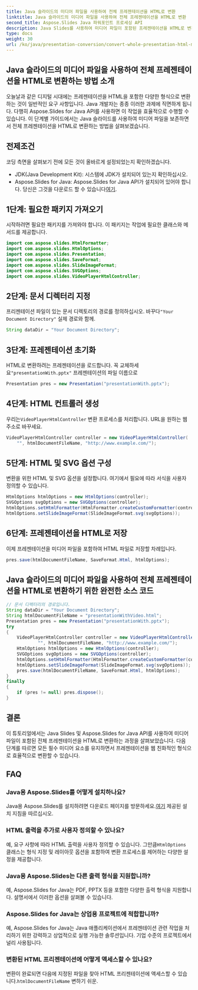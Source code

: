 ```yaml
---
title: Java 슬라이드의 미디어 파일을 사용하여 전체 프레젠테이션을 HTML로 변환
linktitle: Java 슬라이드의 미디어 파일을 사용하여 전체 프레젠테이션을 HTML로 변환
second_title: Aspose.Slides Java 파워포인트 프로세싱 API
description: Java Slides를 사용하여 미디어 파일이 포함된 프레젠테이션을 HTML로 변환하는 방법을 알아보세요. Java API용 Aspose.Slides에 대한 단계별 가이드를 따르세요.
type: docs
weight: 30
url: /ko/java/presentation-conversion/convert-whole-presentation-html-media-files-java-slides/
---
```


## Java 슬라이드의 미디어 파일을 사용하여 전체 프레젠테이션을 HTML로 변환하는 방법 소개

오늘날과 같은 디지털 시대에는 프레젠테이션을 HTML을 포함한 다양한 형식으로 변환하는 것이 일반적인 요구 사항입니다. Java 개발자는 종종 이러한 과제에 직면하게 됩니다. 다행히 Aspose.Slides for Java API를 사용하면 이 작업을 효율적으로 수행할 수 있습니다. 이 단계별 가이드에서는 Java 슬라이드를 사용하여 미디어 파일을 보존하면서 전체 프레젠테이션을 HTML로 변환하는 방법을 살펴보겠습니다.

## 전제조건

코딩 측면을 살펴보기 전에 모든 것이 올바르게 설정되었는지 확인하겠습니다.

- JDK(Java Development Kit): 시스템에 JDK가 설치되어 있는지 확인하십시오.
-  Aspose.Slides for Java: Aspose.Slides for Java API가 설치되어 있어야 합니다. 당신은 그것을 다운로드 할 수 있습니다[여기](https://releases.aspose.com/slides/java/).

## 1단계: 필요한 패키지 가져오기

시작하려면 필요한 패키지를 가져와야 합니다. 이 패키지는 작업에 필요한 클래스와 메서드를 제공합니다.

```java
import com.aspose.slides.HtmlFormatter;
import com.aspose.slides.HtmlOptions;
import com.aspose.slides.Presentation;
import com.aspose.slides.SaveFormat;
import com.aspose.slides.SlideImageFormat;
import com.aspose.slides.SVGOptions;
import com.aspose.slides.VideoPlayerHtmlController;
```

## 2단계: 문서 디렉터리 지정

 프리젠테이션 파일이 있는 문서 디렉토리의 경로를 정의하십시오. 바꾸다`"Your Document Directory"` 실제 경로와 함께.

```java
String dataDir = "Your Document Directory";
```

## 3단계: 프레젠테이션 초기화

 HTML로 변환하려는 프레젠테이션을 로드합니다. 꼭 교체하세요`"presentationWith.pptx"` 프레젠테이션의 파일 이름으로

```java
Presentation pres = new Presentation("presentationWith.pptx");
```

## 4단계: HTML 컨트롤러 생성

 우리는`VideoPlayerHtmlController` 변환 프로세스를 처리합니다. URL을 원하는 웹 주소로 바꾸세요.

```java
VideoPlayerHtmlController controller = new VideoPlayerHtmlController(
    "", htmlDocumentFileName, "http://www.example.com/");
```

## 5단계: HTML 및 SVG 옵션 구성

변환을 위한 HTML 및 SVG 옵션을 설정합니다. 여기에서 필요에 따라 서식을 사용자 정의할 수 있습니다.

```java
HtmlOptions htmlOptions = new HtmlOptions(controller);
SVGOptions svgOptions = new SVGOptions(controller);
htmlOptions.setHtmlFormatter(HtmlFormatter.createCustomFormatter(controller));
htmlOptions.setSlideImageFormat(SlideImageFormat.svg(svgOptions));
```

## 6단계: 프레젠테이션을 HTML로 저장

이제 프레젠테이션을 미디어 파일을 포함하여 HTML 파일로 저장할 차례입니다.

```java
pres.save(htmlDocumentFileName, SaveFormat.Html, htmlOptions);
```

## Java 슬라이드의 미디어 파일을 사용하여 전체 프레젠테이션을 HTML로 변환하기 위한 완전한 소스 코드

```java
// 문서 디렉터리의 경로입니다.
String dataDir = "Your Document Directory";
String htmlDocumentFileName = "presentationWithVideo.html";
Presentation pres = new Presentation("presentationWith.pptx");
try
{
	VideoPlayerHtmlController controller = new VideoPlayerHtmlController(
			"", htmlDocumentFileName, "http://www.example.com/");
	HtmlOptions htmlOptions = new HtmlOptions(controller);
	SVGOptions svgOptions = new SVGOptions(controller);
	htmlOptions.setHtmlFormatter(HtmlFormatter.createCustomFormatter(controller));
	htmlOptions.setSlideImageFormat(SlideImageFormat.svg(svgOptions));
	pres.save(htmlDocumentFileName, SaveFormat.Html, htmlOptions);
}
finally
{
	if (pres != null) pres.dispose();
}
```

## 결론

이 튜토리얼에서는 Java Slides 및 Aspose.Slides for Java API를 사용하여 미디어 파일이 포함된 전체 프레젠테이션을 HTML로 변환하는 과정을 살펴보았습니다. 다음 단계를 따르면 모든 필수 미디어 요소를 유지하면서 프레젠테이션을 웹 친화적인 형식으로 효율적으로 변환할 수 있습니다.

## FAQ

### Java용 Aspose.Slides를 어떻게 설치하나요?

 Java용 Aspose.Slides를 설치하려면 다운로드 페이지를 방문하세요.[여기](https://releases.aspose.com/slides/java/) 제공된 설치 지침을 따르십시오.

### HTML 출력을 추가로 사용자 정의할 수 있나요?

 예, 요구 사항에 따라 HTML 출력을 사용자 정의할 수 있습니다. 그만큼`HtmlOptions` 클래스는 형식 지정 및 레이아웃 옵션을 포함하여 변환 프로세스를 제어하는 다양한 설정을 제공합니다.

### Java용 Aspose.Slides는 다른 출력 형식을 지원합니까?

예, Aspose.Slides for Java는 PDF, PPTX 등을 포함한 다양한 출력 형식을 지원합니다. 설명서에서 이러한 옵션을 살펴볼 수 있습니다.

### Aspose.Slides for Java는 상업용 프로젝트에 적합합니까?

예, Aspose.Slides for Java는 Java 애플리케이션에서 프레젠테이션 관련 작업을 처리하기 위한 강력하고 상업적으로 실행 가능한 솔루션입니다. 기업 수준의 프로젝트에서 널리 사용됩니다.

### 변환된 HTML 프리젠테이션에 어떻게 액세스할 수 있나요?

 변환이 완료되면 다음에 지정된 파일을 찾아 HTML 프리젠테이션에 액세스할 수 있습니다.`htmlDocumentFileName` 변하기 쉬운.